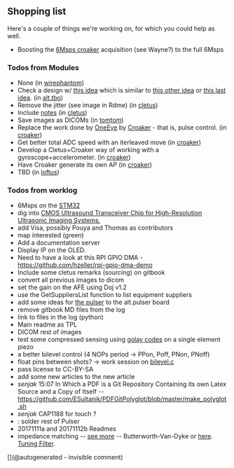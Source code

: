 ## Shopping list

Here's a couple of things we're working on, for which you could help as well.

* Boosting the [6Msps croaker](/croaker/) acquisition (see Wayne?) to the full 6Msps 

### Todos from Modules
* None (in [wirephantom](/wirephantom/))
* Check a design w/ <a href="/alt.tbo/images/md1811_ref.jpg">this idea</a> which is similar to <a href="/alt.tbo/images/md1210_ref_2.jpg">this other idea</a> or <a href="/alt.tbo/images/md1210_ref.jpg">this last idea</a>. (in [alt.tbo](/alt.tbo/))
* Remove the jitter (see image in Rdme) (in [cletus](/cletus/))
* Include <a href="/cletus/2017-06-08_FindingSuppliers.md">notes</a> (in [cletus](/cletus/))
* Save images as DICOMs (in [tomtom](/tomtom/))
* Replace the work done by <a href="/retired/oneeye/">OneEye</a> by <a href="/croaker/">Croaker</a> - that is, pulse control. (in [croaker](/croaker/))
* Get better total ADC speed with an iterleaved move (in [croaker](/croaker/))
* Develop a Cletus+Croaker way of working with a gyroscope+accelerometer. (in [croaker](/croaker/))
* Have Croaker generate its own AP (in [croaker](/croaker/))
* TBD (in [loftus](/loftus/))


### Todos from worklog
* 6Msps on the [STM32](/croaker/)
* dig into [CMOS Ultrasound Transceiver Chip for High-Resolution Ultrasonic Imaging Systems.](https://www.ncbi.nlm.nih.gov/pubmed/23853268)
* add Visa, possibly Pouya and Thomas as contributors
* map interested (green) 
* Add a documentation server
* Display IP on the OLED.
* Need to have a look at this RPI GPIO DMA - https://github.com/hzeller/rpi-gpio-dma-demo
* Include some cletus remarks (sourcing) on gitbook
* convert all previous images to dicom
* set the gain on the AFE using Doj v1.2
* use the GetSuppliersList function to list equipment suppliers
* add some ideas for [the pulser](https://electronics.stackexchange.com/questions/212667/ultrasound-transducer-excitation-frequency-transistor-type?rq=1) to the alt.pulser board
* remove gitbook MD files from the log
* link to files in the log (python)
* Main readme as TPL
* DICOM rest of images
* test some compressed sensing using [golay codes](/include/20170325/PulseCode.pdf) on a single element piezo
* a better bilevel control (4 NOPs period -> PPon, Poff, PNon, PNoff)
* float pins between shots? -> work session on [bilevel.c](/alt.tbo/test/bilevel.c)
* pass license to CC-BY-SA
* add some new articles to the new article
* _senjak_ 15:07 In Which a PDF is a Git Repository Containing its own Latex Source and a Copy of Itself -- https://github.com/ESultanik/PDFGitPolyglot/blob/master/make_polyglot.sh
* _senjak_ CAP1188 for touch ?
* : solder rest of Pulser
* 20171111a and 20171112b Readmes
* impedance matching -- [see more](/include/impedance/ipm.pdf) -- Butterworth-Van-Dyke or [here](https://electronics.stackexchange.com/questions/245915/picking-source-resistance-for-impedance-matching). [Tuning Filter](https://i.stack.imgur.com/96XMb.png).




[](@autogenerated - invisible comment)